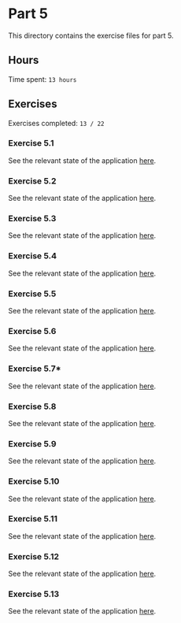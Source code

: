 # Part 5

This directory contains the exercise files for part 5.

## Hours

Time spent: `13 hours`

## Exercises

Exercises completed: `13 / 22`

### Exercise 5.1

See the relevant state of the application [here](https://github.com/rikurauhala/fullstack/tree/b11711050662eb8e0c371ea7a46454a28adf6362/exercises/part05/bloglist-frontend).

### Exercise 5.2

See the relevant state of the application [here](https://github.com/rikurauhala/fullstack/tree/c57f77330b2963dda74c4d69b4f4ed94b866ac65/exercises/part05/bloglist-frontend).

### Exercise 5.3

See the relevant state of the application [here](https://github.com/rikurauhala/fullstack/tree/3ffa7d4c10ad80e3c1d814e3baa57fc2843845a6/exercises/part05/bloglist-frontend).

### Exercise 5.4

See the relevant state of the application [here](https://github.com/rikurauhala/fullstack/tree/3844405484b6c96352ef9cb43ddf9dd3d9467b7d/exercises/part05/bloglist-frontend).

### Exercise 5.5

See the relevant state of the application [here](https://github.com/rikurauhala/fullstack/tree/9af727ff1c743e2176f7ecac8afe9bd44b51fb1c/exercises/part05/bloglist-frontend).

### Exercise 5.6

See the relevant state of the application [here](https://github.com/rikurauhala/fullstack/tree/9af727ff1c743e2176f7ecac8afe9bd44b51fb1c/exercises/part05/bloglist-frontend).

### Exercise 5.7*

See the relevant state of the application [here](https://github.com/rikurauhala/fullstack/tree/125626bb8f2198fbd503aeb62af2a76719862454/exercises/part05/bloglist-frontend).

### Exercise 5.8

See the relevant state of the application [here](https://github.com/rikurauhala/fullstack/tree/8c98b806cfbdafd91ce3ecf13319ce53566fc972/exercises/part05/bloglist-frontend).

### Exercise 5.9

See the relevant state of the application [here](https://github.com/rikurauhala/fullstack/tree/4629ceecddfe653f38fba35ef82cebf30153c83e/exercises/part05/bloglist-frontend).

### Exercise 5.10

See the relevant state of the application [here](https://github.com/rikurauhala/fullstack/tree/3c6b5e63d674979621d4efab94b003ce6d0a35dd/exercises/part05/bloglist-frontend).

### Exercise 5.11

See the relevant state of the application [here](https://github.com/rikurauhala/fullstack/tree/2395bffcb75367782c5147139b82fd256f85161c/exercises/part05/bloglist-frontend).

### Exercise 5.12

See the relevant state of the application [here](https://github.com/rikurauhala/fullstack/tree/b21cddd3b4451e8ab8282725e2a77a9112932ee5/exercises/part05/bloglist-frontend).

### Exercise 5.13

See the relevant state of the application [here](https://github.com/rikurauhala/fullstack/tree/532f071133e9337b319ca0b84ce5c2afa67c79c6/exercises/part05/bloglist-frontend).
